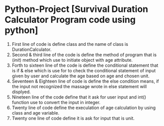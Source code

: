 # Python-Project [Survival Duration Calculator Program code using python]
1. First line of code is define class and the name of class is DurationCalculator.
2. Second & third line of the code is define the method of program that is (_init_) method which use to initiate object with age attribute.
3. Forth to sixteen line of the code is define the conditional statement that is if & else which is use for to check the conditional statement of input given by user and calculate the age based on age and chosen unit.
4. Seventeen & Eighteen line of code is define the else condition means, if the input not recognized the massage wrote in else statement will displyed.
5. Nineteen line of the code define that it ask for user input and int() function use to convert the input in integer.
6. Twenty line of code define the execulation of age calculation by using class and age variable.
7. Twenty one line of code define it is ask for input that is unit.
